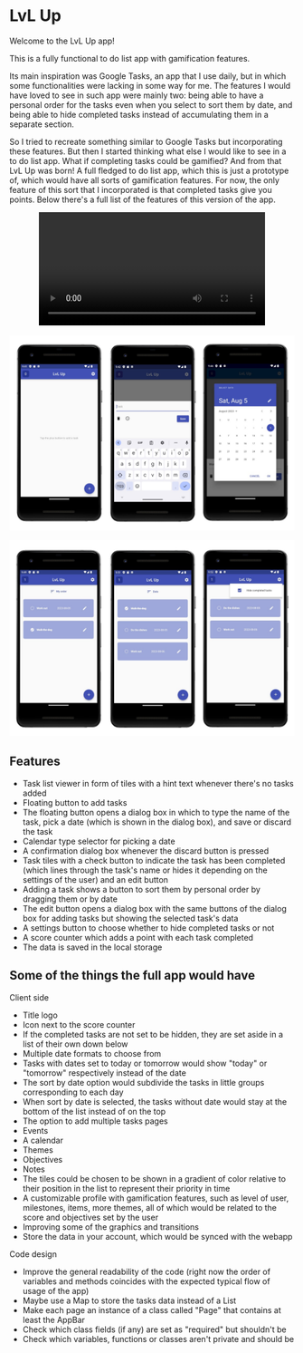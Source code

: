# LvL Up

Welcome to the LvL Up app!

This is a fully functional to do list app with gamification features.

Its main inspiration was Google Tasks, an app that I use daily, but in which some functionalities
were lacking in some way for me. The features I would have loved to see in such app were mainly two:
being able to have a personal order for the tasks even when you select to sort them by date, and
being able to hide completed tasks instead of accumulating them in a separate section.

So I tried to recreate something similar to Google Tasks but incorporating these features. But then
I started thinking what else I would like to see in a to do list app. What if completing tasks could
be gamified? And from that LvL Up was born! A full fledged to do list app, which this is just a
prototype of, which would have all sorts of gamification features. For now, the only feature of this
sort that I incorporated is that completed tasks give you points. Below there's a full list of the
features of this version of the app.

<div align="center">
  <video src="[myvideo.mp4](https://github.com/brunofreda/lvl-up/assets/47567054/dc1400cc-6ef4-4843-800e-7f973617cfeb)" width="400" />
</div>

![LvL Up - First image](images/lvl_up_1.jpg)

![LvL Up - Second image](images/lvl_up_2.jpg)

## Features

- Task list viewer in form of tiles with a hint text whenever there's no tasks added
- Floating button to add tasks
- The floating button opens a dialog box in which to type the name of the task, pick a date (which
  is shown in the dialog box), and save or discard the task
- Calendar type selector for picking a date
- A confirmation dialog box whenever the discard button is pressed
- Task tiles with a check button to indicate the task has been completed (which lines through the
  task's name or hides it depending on the settings of the user) and an edit button
- Adding a task shows a button to sort them by personal order by dragging them or by date
- The edit button opens a dialog box with the same buttons of the dialog box for adding tasks but
  showing the selected task's data
- A settings button to choose whether to hide completed tasks or not
- A score counter which adds a point with each task completed
- The data is saved in the local storage

## Some of the things the full app would have

Client side

- Title logo
- Icon next to the score counter
- If the completed tasks are not set to be hidden, they are set aside in a list of their own down
  below
- Multiple date formats to choose from
- Tasks with dates set to today or tomorrow would show "today" or "tomorrow" respectively instead
  of the date
- The sort by date option would subdivide the tasks in little groups corresponding to each day
- When sort by date is selected, the tasks without date would stay at the bottom of the list instead
  of on the top
- The option to add multiple tasks pages
- Events
- A calendar
- Themes
- Objectives
- Notes
- The tiles could be chosen to be shown in a gradient of color relative to their position in the
  list to represent their priority in time
- A customizable profile with gamification features, such as level of user, milestones, items, more
  themes, all of which would be related to the score and objectives set by the user
- Improving some of the graphics and transitions
- Store the data in your account, which would be synced with the webapp

Code design

- Improve the general readability of the code (right now the order of variables and methods
  coincides with the expected typical flow of usage of the app)
- Maybe use a Map to store the tasks data instead of a List
- Make each page an instance of a class called "Page" that contains at least the AppBar
- Check which class fields (if any) are set as "required" but shouldn't be
- Check which variables, functions or classes aren't private and should be
